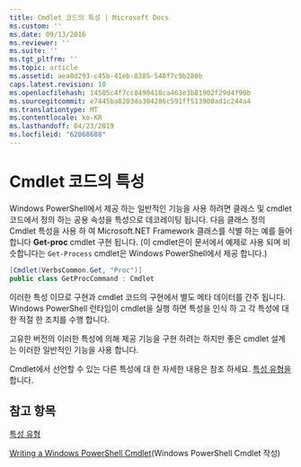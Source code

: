 ```yaml
---
title: Cmdlet 코드의 특성 | Microsoft Docs
ms.custom: ''
ms.date: 09/13/2016
ms.reviewer: ''
ms.suite: ''
ms.tgt_pltfrm: ''
ms.topic: article
ms.assetid: aea8d293-c45b-41eb-8385-548f7c9b280b
caps.latest.revision: 10
ms.openlocfilehash: 14505c4f7cc8490418ca463e3b81902f29d4f90b
ms.sourcegitcommit: e7445ba8203da304286c591ff513900ad1c244a4
ms.translationtype: MT
ms.contentlocale: ko-KR
ms.lasthandoff: 04/23/2019
ms.locfileid: "62068688"
---
```

# <a name="attributes-in-cmdlet-code"></a>Cmdlet 코드의 특성

Windows PowerShell에서 제공 하는 일반적인 기능을 사용 하려면 클래스 및 cmdlet 코드에서 정의 하는 공용 속성을 특성으로 데코레이팅 됩니다. 다음 클래스 정의 Cmdlet 특성을 사용 하 여 Microsoft.NET Framework 클래스를 식별 하는 예를 들어 합니다 **Get-proc** cmdlet 구현 됩니다. (이 cmdlet은이 문서에서 예제로 사용 되며 비슷합니다는 `Get-Process` cmdlet은 Windows PowerShell에서 제공 합니다.)

```csharp
[Cmdlet(VerbsCommon.Get, "Proc")]
public class GetProcCommand : Cmdlet
```

이러한 특성 이므로 구현과 cmdlet 코드의 구현에서 별도 메타 데이터를 간주 됩니다. Windows PowerShell 런타임이 cmdlet을 실행 하면 특성을 인식 하 고 각 특성에 대 한 적절 한 조치를 수행 합니다.

고유한 버전의 이러한 특성에 의해 제공 기능을 구현 하려는 하지만 좋은 cmdlet 설계는 이러한 일반적인 기능을 사용 합니다.

Cmdlet에서 선언할 수 있는 다른 특성에 대 한 자세한 내용은 참조 하세요. [특성 유형을](./attribute-types.md)합니다.

## <a name="see-also"></a>참고 항목

[특성 유형](./attribute-types.md)

[Writing a Windows PowerShell Cmdlet](./writing-a-windows-powershell-cmdlet.md)(Windows PowerShell Cmdlet 작성)
